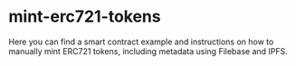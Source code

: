 # mint-erc721-tokens
Here you can find a smart contract example and instructions on how to manually mint ERC721 tokens, including metadata using Filebase and IPFS.
